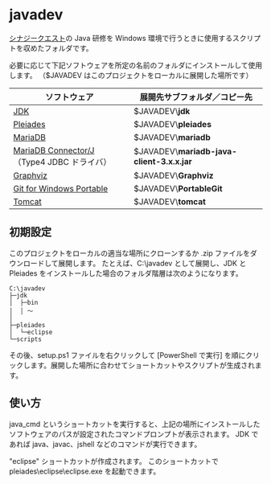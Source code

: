 # javadev

[シナジークエスト](https://synergyquest.jp/)の Java 研修を Windows 環境で行うときに使用するスクリプトを収めたフォルダです。

必要に応じて下記ソフトウェアを所定の名前のフォルダにインストールして使用します。
（$JAVADEV はこのプロジェクトをローカルに展開した場所です）

|ソフトウェア|展開先サブフォルダ／コピー先|
|---|---|
|[JDK](https://adoptium.net/releases.html?variant=openjdk17&jvmVariant=hotspot)|$JAVADEV\\**jdk**|
|[Pleiades](https://willbrains.jp/)|$JAVADEV\\**pleiades**|
|[MariaDB](https://mariadb.org/download/)|$JAVADEV\\**mariadb**|
|[MariaDB Connector/J](https://mariadb.com/downloads/connectors/connectors-data-access/java8-connector)（Type4 JDBC ドライバ）|$JAVADEV\\**mariadb-java-client-3.x.x.jar**|
|[Graphviz](https://graphviz.org/download/)|$JAVADEV\\**Graphviz**|
|[Git for Windows Portable](https://git-scm.com/download/win)|$JAVADEV\\**PortableGit**|
|[Tomcat](https://tomcat.apache.org/)|$JAVADEV\\**tomcat**|


## 初期設定

このプロジェクトをローカルの適当な場所にクローンするか .zip ファイルをダウンロードして展開します。
たとえば、C:\\javadev として展開し、JDK と Pleiades をインストールした場合のフォルダ階層は次のようになります。

```
C:\javadev
├─jdk
│  ├─bin
│  │ ～
│
├─pleiades
│  └─eclipse
└─scripts
```

その後、setup.ps1 ファイルを右クリックして [PowerShell で実行] を順にクリックします。展開した場所に合わせてショートカットやスクリプトが生成されます。

## 使い方

java_cmd というショートカットを実行すると、上記の場所にインストールしたソフトウェアのパスが設定されたコマンドプロンプトが表示されます。
JDK であれば java、javac、jshell などのコマンドが実行できます。

"eclipse" ショートカットが作成されます。
このショートカットで pleiades\\eclipse\\eclipse.exe を起動できます。
